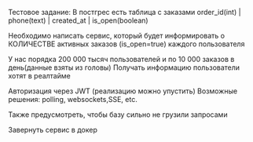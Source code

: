 Тестовое задание:
В постгрес есть таблица с заказами
order_id(int) | phone(text) | created_at | is_open(boolean)

Необходимо написать сервис, который будет информировать о КОЛИЧЕСТВЕ активных заказов (is_open=true)  каждого пользователя


У нас порядка 200 000 тысяч пользователей и по 10 000 заказов в день(данные взяты из головы)
Получать информацию пользователи  хотят в реалтайме


Авторизация через JWT (реализацию можно упустить)
Возможные решения: polling, websockets,SSE, etc.

Также предусмотреть, чтобы базу сильно не грузили запросами

Завернуть сервис в докер